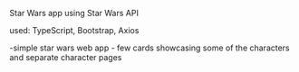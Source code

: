 Star Wars app using Star Wars API

used: TypeScript, Bootstrap, Axios

-simple star wars web app - few cards showcasing some of the characters and separate character pages
